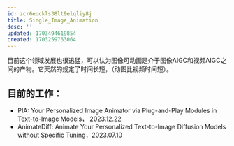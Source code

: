 ```yaml
---
id: zcr6eockls38lt9elqliy8j
title: Single_Image_Animation
desc: ''
updated: 1703494619854
created: 1703259763064
---
```




目前这个领域发展也很迅猛，可以认为图像可动画是介于图像AIGC和视频AIGC之间的产物。它天然的规定了时间长短，（动图比视频时间短）。



## 目前的工作：

* PIA: Your Personalized Image Animator via Plug-and-Play Modules in Text-to-Image Models， 2023.12.22
* AnimateDiff: Animate Your Personalized Text-to-Image Diffusion Models without Specific Tuning，2023.07.10


